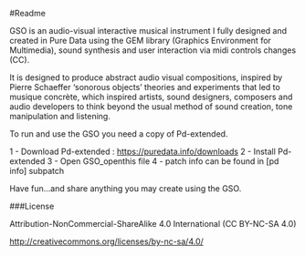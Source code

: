 #Readme

GSO is an audio-visual interactive musical instrument I fully designed and created in Pure Data using the GEM library (Graphics Environment for Multimedia), sound synthesis and user interaction via midi controls changes (CC). 

It is designed to produce abstract audio visual compositions, inspired by Pierre Schaeffer ‘sonorous objects’ theories and experiments that led to musique concrète, which inspired artists, sound designers, composers and audio developers to think beyond the usual method of sound creation, tone manipulation and listening.

To run and use the GSO you need a copy of Pd-extended. 

1 - Download Pd-extended : https://puredata.info/downloads
2 - Install Pd-extended 
3 - Open GSO_openthis file
4 - patch info can be found in [pd info] subpatch

Have fun...and share anything you may create using the GSO.

###License

Attribution-NonCommercial-ShareAlike 4.0 International (CC BY-NC-SA 4.0)

http://creativecommons.org/licenses/by-nc-sa/4.0/
